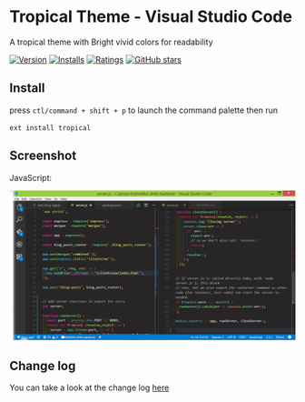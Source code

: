 # Tropical Theme - Visual Studio Code

A tropical theme with Bright vivid colors for readability

[![Version](http://vsmarketplacebadge.apphb.com/version/Juliafin.tropical.svg)](https://marketplace.visualstudio.com/items?itemName=Juliafin.tropical) [![Installs](http://vsmarketplacebadge.apphb.com/installs/Juliafin.tropical.svg)](https://marketplace.visualstudio.com/items?itemName=Juliafin.tropical) [![Ratings](https://vsmarketplacebadge.apphb.com/rating/Juliafin.tropical.svg)](https://marketplace.visualstudio.com/items?itemName=Juliafin.tropical) [![GitHub stars](https://img.shields.io/github/stars/Juliafin/vscode-tropical.svg?style=social&label=Star&maxAge=2592000)](https://github.com/Juliafin/vscode-tropical)


## Install

press `ctl/command + shift + p` to launch the command palette then run
```
ext install tropical
```

## Screenshot

JavaScript:

![Theme Screenshot](https://github.com/Juliafin/vscode-tropical/blob/master/Javascipt_screenshot.png)


## Change log
You can take a look at the change log [here](https://github.com/Juliafin/vscode-tropical/blob/master/CHANGELOG.md)
